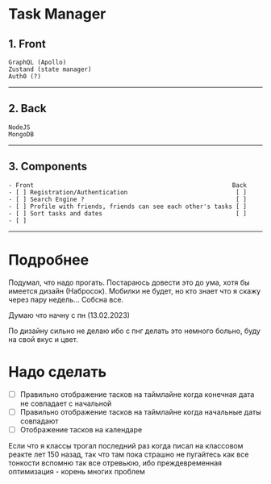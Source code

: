 # Task Manager

## 1. Front
    GraphQL (Apollo)
    Zustand (state manager)
    Auth0 (?)
___   

## 2. Back
    NodeJS
    MongoDB

___

## 3. Components

    - Front                                                       Back
    - [ ] Registration/Authentication                              [ ]
    - [ ] Search Engine ?                                          [ ]
    - [ ] Profile with friends, friends can see each other's tasks [ ]
    - [ ] Sort tasks and dates                                     [ ]
    - [ ] 

___

# Подробнее

Подумал, что надо прогать. Постараюсь довести это до ума, хотя бы имеется дизайн (Набросок). Мобилки не будет, но кто знает что я скажу через пару недель... Собсна все.

Думаю что начну с пн (13.02.2023)

По дизайну сильно не делаю ибо с пнг делать это немного больно, буду на свой вкус и цвет. 

# Надо сделать

- [ ] Правильно отображение тасков на таймлайне когда конечная дата не совпадает с начальной
- [ ] Правильно отображение тасков на таймлайне когда начальные даты совпадают
- [ ] Отображение тасков на календаре

Если что я классы трогал последний раз когда писал на классовом реакте лет 150 назад, так что там пока страшно не пугайтесь как все тонкости вспомню так все отревьюю, ибо преждевременная оптимизация - корень многих проблем 